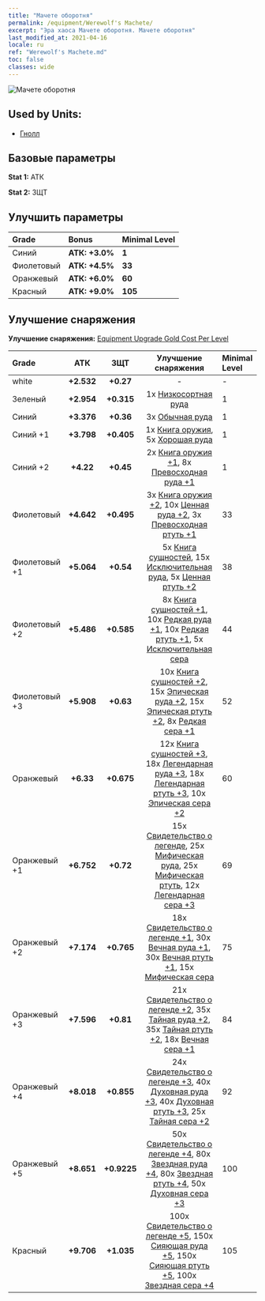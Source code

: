 ```yaml
---
title: "Мачете оборотня"
permalink: /equipment/Werewolf's Machete/
excerpt: "Эра хаоса Мачете оборотня. Мачете оборотня"
last_modified_at: 2021-04-16
locale: ru
ref: "Werewolf's Machete.md"
toc: false
classes: wide
---
```


  ![Мачете оборотня](/images/e/e_8011.png)

## Used by Units:

* [Гнолл](/ru/units/Gnoll/) 


## Базовые параметры
 **Stat 1:** АТК

 **Stat 2:** ЗЩТ

## Улучшить параметры

  |     Grade    |   Bonus | Minimal Level | 
  |:-------------|:--------|:--------------| 
  | Синий | **АТК: +3.0%** | **1** | 
  | Фиолетовый | **АТК: +4.5%** | **33** | 
  | Оранжевый | **АТК: +6.0%** | **60** | 
  | Красный | **АТК: +9.0%** | **105** | 


## Улучшение снаряжения
 **Улучшение снаряжения:** [Equipment Upgrade Gold Cost Per Level](/equipment/EquipmentUpgradeCostPerLevel/) 

  |          Grade      | АТК | ЗЩТ | Улучшение снаряжения | Minimal Level |
  |:--------------------|:---------:|:---------:|:----------------:|:--------------|
  | white | **+2.532** | **+0.27** | - | - |
  | Зеленый | **+2.954** | **+0.315** | 1x [Низкосортная руда](/ru/Items/mat_1/) | 1 |
  | Синий | **+3.376** | **+0.36** | 3x [Обычная руда](/ru/Items/mat_6/) | 1 |
  | Синий +1 | **+3.798** | **+0.405** | 1x [Книга оружия](/ru/Items/mat_18/), 5x [Хорошая руда](/ru/Items/mat_12/) | 1 |
  | Синий +2 | **+4.22** | **+0.45** | 2x [Книга оружия +1](/ru/Items/mat_25/), 8x [Превосходная руда +1](/ru/Items/mat_19/) | 1 |
  | Фиолетовый | **+4.642** | **+0.495** | 3x [Книга оружия +2](/ru/Items/mat_32/), 10x [Ценная руда +2](/ru/Items/mat_26/), 3x [Превосходная ртуть +1](/ru/Items/mat_21/) | 33 |
  | Фиолетовый +1 | **+5.064** | **+0.54** | 5x [Книга сущностей](/ru/Items/mat_39/), 15x [Исключительная руда](/ru/Items/mat_33/), 5x [Ценная ртуть +2](/ru/Items/mat_28/) | 38 |
  | Фиолетовый +2 | **+5.486** | **+0.585** | 8x [Книга сущностей +1](/ru/Items/mat_46/), 10x [Редкая руда +1](/ru/Items/mat_40/), 10x [Редкая ртуть +1](/ru/Items/mat_42/), 5x [Исключительная сера](/ru/Items/mat_36/) | 44 |
  | Фиолетовый +3 | **+5.908** | **+0.63** | 10x [Книга сущностей +2](/ru/Items/mat_53/), 15x [Эпическая руда +2](/ru/Items/mat_47/), 15x [Эпическая ртуть +2](/ru/Items/mat_49/), 8x [Редкая сера +1](/ru/Items/mat_43/) | 52 |
  | Оранжевый | **+6.33** | **+0.675** | 12x [Книга сущностей +3](/ru/Items/mat_60/), 18x [Легендарная руда +3](/ru/Items/mat_54/), 18x [Легендарная ртуть +3](/ru/Items/mat_56/), 10x [Эпическая сера +2](/ru/Items/mat_50/) | 60 |
  | Оранжевый +1 | **+6.752** | **+0.72** | 15x [Свидетельство о легенде](/ru/Items/mat_67/), 25x [Мифическая руда](/ru/Items/mat_61/), 25x [Мифическая ртуть](/ru/Items/mat_63/), 12x [Легендарная сера +3](/ru/Items/mat_57/) | 69 |
  | Оранжевый +2 | **+7.174** | **+0.765** | 18x [Свидетельство о легенде +1](/ru/Items/mat_74/), 30x [Вечная руда +1](/ru/Items/mat_68/), 30x [Вечная ртуть +1](/ru/Items/mat_70/), 15x [Мифическая сера](/ru/Items/mat_64/) | 75 |
  | Оранжевый +3 | **+7.596** | **+0.81** | 21x [Свидетельство о легенде +2](/ru/Items/mat_81/), 35x [Тайная руда +2](/ru/Items/mat_75/), 35x [Тайная ртуть +2](/ru/Items/mat_77/), 18x [Вечная сера +1](/ru/Items/mat_71/) | 84 |
  | Оранжевый +4 | **+8.018** | **+0.855** | 24x [Свидетельство о легенде +3](/ru/Items/mat_88/), 40x [Духовная руда +3](/ru/Items/mat_82/), 40x [Духовная ртуть +3](/ru/Items/mat_84/), 25x [Тайная сера +2](/ru/Items/mat_78/) | 92 |
  | Оранжевый +5 | **+8.651** | **+0.9225** | 50x [Свидетельство о легенде +4](/ru/Items/mat_95/), 80x [Звездная руда +4](/ru/Items/mat_89/), 80x [Звездная ртуть +4](/ru/Items/mat_91/), 50x [Духовная сера +3](/ru/Items/mat_85/) | 100 |
  | Красный | **+9.706** | **+1.035** | 100x [Свидетельство о легенде +5](/ru/Items/mat_102/), 150x [Сияющая руда +5](/ru/Items/mat_96/), 150x [Сияющая ртуть +5](/ru/Items/mat_98/), 100x [Звездная сера +4](/ru/Items/mat_92/) | 105 |

